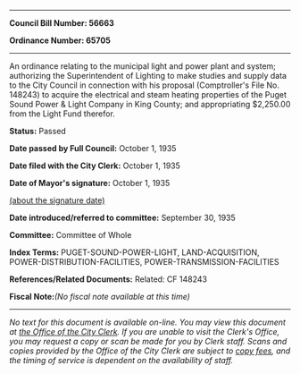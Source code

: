 

********

**Council Bill Number: 56663**
   
**Ordinance Number: 65705**
********

 An ordinance relating to the municipal light and power plant and system; authorizing the Superintendent of Lighting to make studies and supply data to the City Council in connection with his proposal (Comptroller's File No. 148243) to acquire the electrical and steam heating properties of the Puget Sound Power & Light Company in King County; and appropriating $2,250.00 from the Light Fund therefor.

**Status:** Passed
   
**Date passed by Full Council:** October 1, 1935
   
**Date filed with the City Clerk:** October 1, 1935
   
**Date of Mayor's signature:** October 1, 1935
   
[(about the signature date)](/~public/approvaldate.htm)
   
   
   
**Date introduced/referred to committee:** September 30, 1935
   
**Committee:** Committee of Whole
   
   
**Index Terms:** PUGET-SOUND-POWER-LIGHT, LAND-ACQUISITION, POWER-DISTRIBUTION-FACILITIES, POWER-TRANSMISSION-FACILITIES

**References/Related Documents:** Related: CF 148243

**Fiscal Note:**_(No fiscal note available at this time)_
********

_No text for this document is available on-line. You may view this document at [the Office of the City Clerk](http://www.seattle.gov/leg/clerk/contactUs.htm). If you are unable to visit the Clerk's Office, you may request a copy or scan be made for you by Clerk staff. Scans and copies provided by the Office of the City Clerk are subject to [copy fees](http://clerk.seattle.gov/~public/clerkfees.htm), and the timing of service is dependent on the availability of staff._

